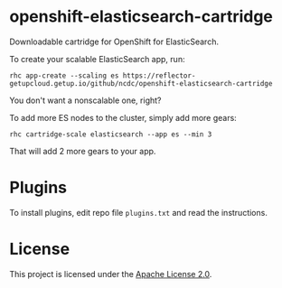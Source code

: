openshift-elasticsearch-cartridge
=================================
Downloadable cartridge for OpenShift for ElasticSearch.

To create your scalable ElasticSearch app, run:

```
rhc app-create --scaling es https://reflector-getupcloud.getup.io/github/ncdc/openshift-elasticsearch-cartridge
```

You don't want a nonscalable one, right?

To add more ES nodes to the cluster, simply add more gears:

```
rhc cartridge-scale elasticsearch --app es --min 3
````

That will add 2 more gears to your app.

Plugins
=======

To install plugins, edit repo file `plugins.txt` and read the instructions.

License
=======
This project is licensed under the [Apache License 2.0](http://www.apache.org/licenses/LICENSE-2.0.html).
